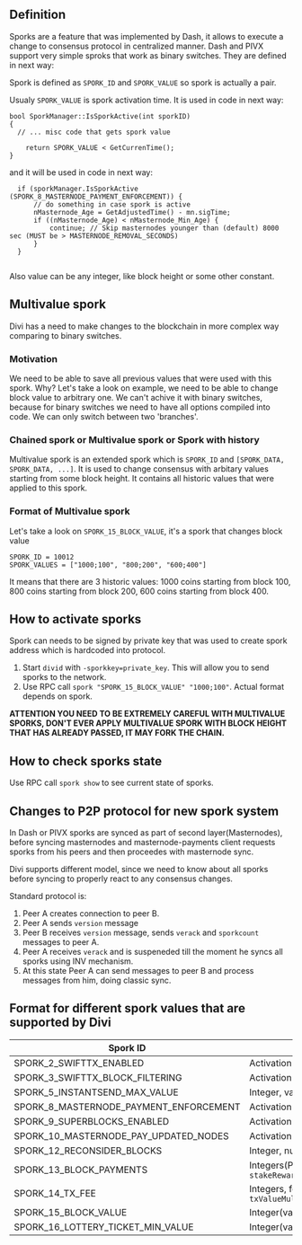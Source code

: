 ## Definition
Sporks are a feature that was implemented by Dash, it allows to execute a change to consensus protocol in centralized manner. 
Dash and PIVX support very simple sproks that work as binary switches. They are defined in next way:

Spork is defined as `SPORK_ID` and `SPORK_VALUE` so spork is actually a pair.

Usualy `SPORK_VALUE` is spork activation time. It is used in code in next way: 
```
bool SporkManager::IsSporkActive(int sporkID)
{
  // ... misc code that gets spork value
  
    return SPORK_VALUE < GetCurrenTime();
}
```

and it will be used in code in next way:

```
  if (sporkManager.IsSporkActive (SPORK_8_MASTERNODE_PAYMENT_ENFORCEMENT)) {
      // do something in case spork is active
      nMasternode_Age = GetAdjustedTime() - mn.sigTime;
      if ((nMasternode_Age) < nMasternode_Min_Age) {
          continue; // Skip masternodes younger than (default) 8000 sec (MUST be > MASTERNODE_REMOVAL_SECONDS)
      }
  }
        
```

Also value can be any integer, like block height or some other constant.

## Multivalue spork
Divi has a need to make changes to the blockchain in more complex way comparing to binary switches.
### Motivation
We need to be able to save all previous values that were used with this spork. Why? 
Let's take a look on example, we need to be able to change block value to arbitrary one. We can't achive it with binary switches, because for binary switches we need to have all options compiled into code. We can only switch between two 'branches'.
### Chained spork or Multivalue spork or Spork with history
Multivalue spork is an extended spork which is `SPORK_ID` and `[SPORK_DATA, SPORK_DATA, ...]`. It is used to change consensus with arbitary values starting from some block height.
It contains all historic values that were applied to this spork. 
### Format of Multivalue spork
Let's take a look on `SPORK_15_BLOCK_VALUE`, it's a spork that changes block value
```
SPORK_ID = 10012
SPORK_VALUES = ["1000;100", "800;200", "600;400"]
```
It means that there are 3 historic values:
1000 coins starting from block 100,
800 coins starting from block 200,
600 coins starting from block 400.

## How to activate sporks

Spork can needs to be signed by private key that was used to create spork address which is hardcoded into protocol. 

1. Start `divid` with `-sporkkey=private_key`. This will allow you to send sporks to the network.
2. Use RPC call `spork "SPORK_15_BLOCK_VALUE" "1000;100"`. Actual format depends on spork.

**__ATTENTION YOU NEED TO BE EXTREMELY CAREFUL WITH MULTIVALUE SPORKS, DON'T EVER APPLY MULTIVALUE SPORK WITH BLOCK HEIGHT THAT HAS ALREADY PASSED, IT MAY FORK THE CHAIN.__**

## How to check sporks state

Use RPC call `spork show` to see current state of sporks.

## Changes to P2P protocol for new spork system

In Dash or PIVX sporks are synced as part of second layer(Masternodes), before syncing masternodes and masternode-payments client requests sporks from his peers and then proceedes with masternode sync. 

Divi supports different model, since we need to know about all sporks before syncing to properly react to any consensus changes. 

Standard protocol is:

1. Peer A creates connection to peer B.
2. Peer A sends `version` message
3. Peer B receives `version` message, sends `verack` and `sporkcount` messages to peer A.
4. Peer A receives `verack` and is suspeneded till the moment he syncs all sporks using INV mechanism. 
5. At this state Peer A can send messages to peer B and process messages from him, doing classic sync.

## Format for different spork values that are supported by Divi

| Spork ID | Spork Value | Example |
| -------- | ----------- | ------- |
| SPORK_2_SWIFTTX_ENABLED | Activation time | 0 |
| SPORK_3_SWIFTTX_BLOCK_FILTERING | Activation time | 0 | 
| SPORK_5_INSTANTSEND_MAX_VALUE | Integer, value in coins | 1000 |  
| SPORK_8_MASTERNODE_PAYMENT_ENFORCEMENT | Activation time | 4070908800 | 
| SPORK_9_SUPERBLOCKS_ENABLED | Activation time | 4070908800 | 
| SPORK_10_MASTERNODE_PAY_UPDATED_NODES | Activation time | 4070908800 | 
| SPORK_12_RECONSIDER_BLOCKS | Integer, number of blocks to reconsider | 0 | 
| SPORK_13_BLOCK_PAYMENTS | Integers(Percentage), format: `stakeReward;mnReward;treasuryReward;proposalsReward;charityReward;blockHeightActivation` | 40;20;20;0;20;1000 |
| SPORK_14_TX_FEE | Integers, format: `txValueMultiplier;txSizeMultiplier;maxFee;nMinFeePerKb;blockHeightActivation` | 1000;300;100;10000;600 | 
| SPORK_15_BLOCK_VALUE | Integer(value in coins) format: `blockValue;blockHeightActivation` | 1200;200 |
| SPORK_16_LOTTERY_TICKET_MIN_VALUE | Integer(value in coins) format: `minLotteryValue;blockHeightActivation` | 10000;500 |  

